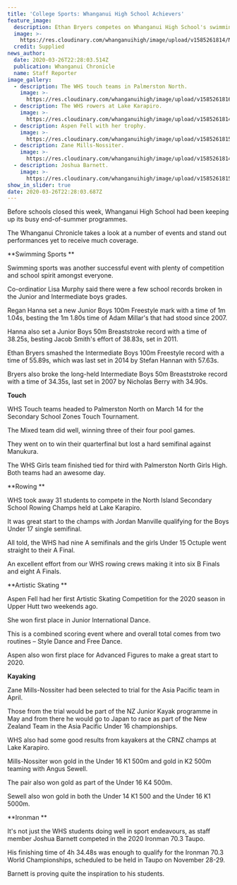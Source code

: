 ```yaml
---
title: 'College Sports: Whanganui High School Achievers'
feature_image:
  description: Ethan Bryers competes on Whanganui High School's swimming sports day.
  image: >-
    https://res.cloudinary.com/whanganuihigh/image/upload/v1585261814/News/7IAQL7EJIFFOFKN2CMUQS6JYBU.jpg
  credit: Supplied
news_author:
  date: 2020-03-26T22:28:03.514Z
  publication: Whanganui Chronicle
  name: Staff Reporter
image_gallery:
  - description: The WHS touch teams in Palmerston North.
    image: >-
      https://res.cloudinary.com/whanganuihigh/image/upload/v1585261816/News/SR4LUU4JB5H5TB6J2DD37WRT6U.jpg
  - description: The WHS rowers at Lake Karapiro.
    image: >-
      https://res.cloudinary.com/whanganuihigh/image/upload/v1585261814/News/4JL37N6VLRHRTOKVNDYGTC2ZHI.jpg
  - description: Aspen Fell with her trophy.
    image: >-
      https://res.cloudinary.com/whanganuihigh/image/upload/v1585261815/News/TADIY64MTFDDPPZEC27I3KDUVM.jpg
  - description: Zane Mills-Nossiter.
    image: >-
      https://res.cloudinary.com/whanganuihigh/image/upload/v1585261814/News/6XN3G5XJMZD3VIW3FBORFDLKAQ.jpg
  - description: Joshua Barnett.
    image: >-
      https://res.cloudinary.com/whanganuihigh/image/upload/v1585261815/News/WQML2IF5SJD3BEHB2CYCID3DIA.jpg
show_in_slider: true
date: 2020-03-26T22:28:03.687Z
---
```

Before schools closed this week, Whanganui High School had been keeping up its busy end-of-summer programmes.

The Whanganui Chronicle takes a look at a number of events and stand out performances yet to receive much coverage.

**Swimming Sports**

Swimming sports was another successful event with plenty of competition and school spirit amongst everyone.

Co-ordinatior Lisa Murphy said there were a few school records broken in the Junior and Intermediate boys grades.

Regan Hanna set a new Junior Boys 100m Freestyle mark with a time of 1m 1.04s, besting the 1m 1.80s time of Adam Millar's that had stood since 2007.

Hanna also set a Junior Boys 50m Breaststroke record with a time of 38.25s, besting Jacob Smith's effort of 38.83s, set in 2011.

Ethan Bryers smashed the Intermediate Boys 100m Freestyle record with a time of 55.89s, which was last set in 2014 by Stefan Hannan with 57.63s.

Bryers also broke the long-held Intermediate Boys 50m Breaststroke record with a time of 34.35s, last set in 2007 by Nicholas Berry with 34.90s.

**Touch**

WHS Touch teams headed to Palmerston North on March 14 for the Secondary School Zones Touch Tournament.

The Mixed team did well, winning three of their four pool games.

They went on to win their quarterfinal but lost a hard semifinal against Manukura.

The WHS Girls team finished tied for third with Palmerston North Girls High. Both teams had an awesome day.

**Rowing**

WHS took away 31 students to compete in the North Island Secondary School Rowing Champs held at Lake Karapiro.

It was great start to the champs with Jordan Manville qualifying for the Boys Under 17 single semifinal.

All told, the WHS had nine A semifinals and the girls Under 15 Octuple went straight to their A Final.

An excellent effort from our WHS rowing crews making it into six B Finals and eight A Finals.

**Artistic Skating**

Aspen Fell had her first Artistic Skating Competition for the 2020 season in Upper Hutt two weekends ago.

She won first place in Junior International Dance.

This is a combined scoring event where and overall total comes from two routines – Style Dance and Free Dance.

Aspen also won first place for Advanced Figures to make a great start to 2020.

**Kayaking**

Zane Mills-Nossiter had been selected to trial for the Asia Pacific team in April.

Those from the trial would be part of the NZ Junior Kayak programme in May and from there he would go to Japan to race as part of the New Zealand Team in the Asia Pacific Under 16 championships.

WHS also had some good results from kayakers at the CRNZ champs at Lake Karapiro.

Mills-Nossiter won gold in the Under 16 K1 500m and gold in K2 500m teaming with Angus Sewell.

The pair also won gold as part of the Under 16 K4 500m.

Sewell also won gold in both the Under 14 K1 500 and the Under 16 K1 5000m.

**Ironman**

It's not just the WHS students doing well in sport endeavours, as staff member Joshua Barnett competed in the 2020 Ironman 70.3 Taupo.

His finishing time of 4h 34.48s was enough to qualify for the Ironman 70.3 World Championships, scheduled to be held in Taupo on November 28-29.

Barnett is proving quite the inspiration to his students.
